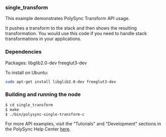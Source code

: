 ### single_transform

This example demonstrates PolySync Transform API usage. 

It pushes a transform to the stack and then shows the resulting transformation. You would use this code if you need to handle stack transformations in your applications.

### Dependencies

Packages: libglib2.0-dev freeglut3-dev

To install on Ubuntu: 

```bash
sudo apt-get install libglib2.0-dev freeglut3-dev
```

### Building and running the node

```bash
$ cd single_transform
$ make
$ ./bin/polysync-single-transform-c 
```

For more API examples, visit the "Tutorials" and "Development" sections in the PolySync Help Center [here](https://help.polysync.io/articles/).
